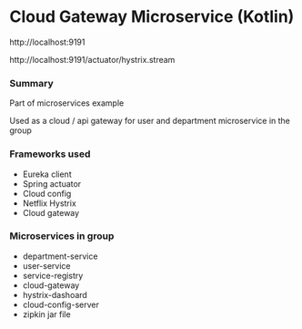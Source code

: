# Cloud Gateway Microservice (Kotlin)

http://localhost:9191

http://localhost:9191/actuator/hystrix.stream

### Summary
Part of microservices example

Used as a cloud / api gateway for user and department microservice in the group

### Frameworks used
* Eureka client
* Spring actuator
* Cloud config
* Netflix Hystrix
* Cloud gateway

### Microservices in group
* department-service
* user-service
* service-registry
* cloud-gateway
* hystrix-dashoard
* cloud-config-server
* zipkin jar file